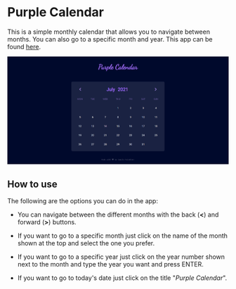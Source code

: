 # Purple Calendar

This is a simple monthly calendar that allows you to navigate between months. You can also go to a specific month and year. This app can be found [here](https://purple-calendar.netlify.app/).

![photo](img/photo.png)

## How to use

The following are the options you can do in the app:

-   You can navigate between the different months with the back (**<**) and forward (**>**) buttons.

-   If you want to go to a specific month just click on the name of the month shown at the top and select the one you prefer.

-   If you want to go to a specific year just click on the year number shown next to the month and type the year you want and press ENTER.

-   If you want to go to today's date just click on the title "_Purple Calendar_".

